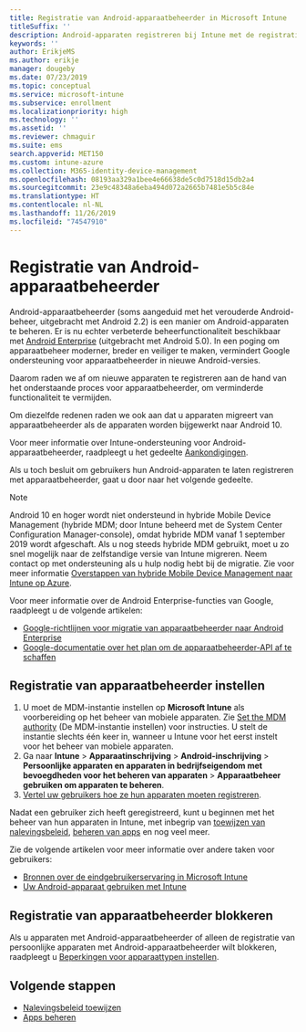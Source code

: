 ```yaml
---
title: Registratie van Android-apparaatbeheerder in Microsoft Intune
titleSuffix: ''
description: Android-apparaten registreren bij Intune met de registratie van een apparaatbeheerder.
keywords: ''
author: ErikjeMS
ms.author: erikje
manager: dougeby
ms.date: 07/23/2019
ms.topic: conceptual
ms.service: microsoft-intune
ms.subservice: enrollment
ms.localizationpriority: high
ms.technology: ''
ms.assetid: ''
ms.reviewer: chmaguir
ms.suite: ems
search.appverid: MET150
ms.custom: intune-azure
ms.collection: M365-identity-device-management
ms.openlocfilehash: 08193aa329a1bee4e66638de5c0d7518d15db2a4
ms.sourcegitcommit: 23e9c48348a6eba494d072a2665b7481e5b5c84e
ms.translationtype: HT
ms.contentlocale: nl-NL
ms.lasthandoff: 11/26/2019
ms.locfileid: "74547910"
---
```

# <a name="android-device-administrator-enrollment"></a>Registratie van Android-apparaatbeheerder

Android-apparaatbeheerder (soms aangeduid met het verouderde Android-beheer, uitgebracht met Android 2.2) is een manier om Android-apparaten te beheren. Er is nu echter verbeterde beheerfunctionaliteit beschikbaar met [Android Enterprise](https://www.android.com/enterprise/management/) (uitgebracht met Android 5.0). In een poging om apparaatbeheer moderner, breder en veiliger te maken, vermindert Google ondersteuning voor apparaatbeheerder in nieuwe Android-versies.

Daarom raden we af om nieuwe apparaten te registreren aan de hand van het onderstaande proces voor apparaatbeheerder, om verminderde functionaliteit te vermijden.

Om diezelfde redenen raden we ook aan dat u apparaten migreert van apparaatbeheerder als de apparaten worden bijgewerkt naar Android 10. 

Voor meer informatie over Intune-ondersteuning voor Android-apparaatbeheerder, raadpleegt u het gedeelte [Aankondigingen](../fundamentals/whats-new.md#decreasing-support-for-android-device-administrator).

Als u toch besluit om gebruikers hun Android-apparaten te laten registreren met apparaatbeheerder, gaat u door naar het volgende gedeelte.  


> [!Note]  
> Android 10 en hoger wordt niet ondersteund in hybride Mobile Device Management (hybride MDM; door Intune beheerd met de System Center Configuration Manager-console), omdat hybride MDM vanaf 1 september 2019 wordt afgeschaft. Als u nog steeds hybride MDM gebruikt, moet u zo snel mogelijk naar de zelfstandige versie van Intune migreren. Neem contact op met ondersteuning als u hulp nodig hebt bij de migratie. Zie voor meer informatie [Overstappen van hybride Mobile Device Management naar Intune op Azure](https://aka.ms/hybrid_notification).

Voor meer informatie over de Android Enterprise-functies van Google, raadpleegt u de volgende artikelen:
- [Google-richtlijnen voor migratie van apparaatbeheerder naar Android Enterprise](http://static.googleusercontent.com/media/android.com/en/enterprise/static/2016/pdfs/enterprise/Android-Enterprise-Migration-Bluebook_2019.pdf)
- [Google-documentatie over het plan om de apparaatbeheerder-API af te schaffen](https://developers.google.com/android/work/device-admin-deprecation)


## <a name="set-up-device-administrator-enrollment"></a>Registratie van apparaatbeheerder instellen

1. U moet de MDM-instantie instellen op **Microsoft Intune** als voorbereiding op het beheer van mobiele apparaten. Zie [Set the MDM authority](../fundamentals/mdm-authority-set.md) (De MDM-instantie instellen) voor instructies. U stelt de instantie slechts één keer in, wanneer u Intune voor het eerst instelt voor het beheer van mobiele apparaten.
2. Ga naar **Intune** > **Apparaatinschrijving** > **Android-inschrijving** > **Persoonlijke apparaten en apparaten in bedrijfseigendom met bevoegdheden voor het beheren van apparaten** > **Apparaatbeheer gebruiken om apparaten te beheren**.
3. [Vertel uw gebruikers hoe ze hun apparaten moeten registreren](/intune-user-help/enroll-your-device-in-intune-android).  

Nadat een gebruiker zich heeft geregistreerd, kunt u beginnen met het beheer van hun apparaten in Intune, met inbegrip van [toewijzen van nalevingsbeleid](../protect/compliance-policy-create-android.md), [beheren van apps](../apps/app-management.md) en nog veel meer.

Zie de volgende artikelen voor meer informatie over andere taken voor gebruikers:
- [Bronnen over de eindgebruikerservaring in Microsoft Intune](../fundamentals/end-user-educate.md)
- [Uw Android-apparaat gebruiken met Intune](https://docs.microsoft.com/intune-user-help/using-your-android-device-with-intune)


## <a name="block-device-administrator-enrollment"></a>Registratie van apparaatbeheerder blokkeren
Als u apparaten met Android-apparaatbeheerder of alleen de registratie van persoonlijke apparaten met Android-apparaatbeheerder wilt blokkeren, raadpleegt u [Beperkingen voor apparaattypen instellen](enrollment-restrictions-set.md).



## <a name="next-steps"></a>Volgende stappen
- [Nalevingsbeleid toewijzen](../protect/compliance-policy-create-android.md)
- [Apps beheren](../apps/app-management.md)
